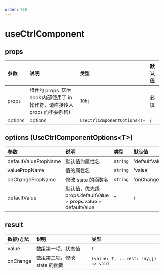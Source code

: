 ```yaml
---
order: 700
---
```


# useCtrlComponent

<code src="./demos/base.tsx"></code>

## props

| 参数    | 说明                                                                       | 类型                         | 默认值 |
| :------ | :------------------------------------------------------------------------- | :--------------------------- | :----- |
| props   | 组件的 props (因为 hook 内部使用了 in 操作符，请直接传入 props 而不要解构) | `IObj`                       | 必填   |
| options | options                                                                    | `UseCtrlComponentOptions<T>` | /      |

## options (UseCtrlComponentOptions\<T\>)

| 参数                 | 说明                                                              | 类型     | 默认值         |
| :------------------- | :---------------------------------------------------------------- | :------- | :------------- |
| defaultValuePropName | 默认值的属性名                                                    | `string` | 'defaultValue' |
| valuePropName        | 值的属性名                                                        | `string` | 'value'        |
| onChangePropName     | 修改 state 的函数名                                               | `string` | 'onChange'     |
| defaultValue         | 默认值，优先级：props.defaultValue \> props.value \> defaultValue | `T`      | /              |

## result

| 数据/方法 | 说明                          | 类型                                 |
| :-------- | :---------------------------- | :----------------------------------- |
| value     | 数组第一项，状态值            | `T`                                  |
| onChange  | 数组第二项，修改 state 的函数 | `(value: T, ...rest: any[]) => void` |
